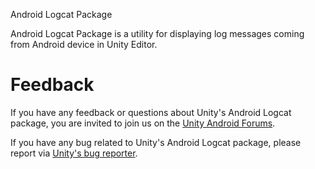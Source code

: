 Android Logcat Package

Android Logcat Package is a utility for displaying log messages coming from Android device in Unity Editor. 

# Feedback

If you have any feedback or questions about Unity's Android Logcat package, you are invited to join us on the [Unity Android Forums](https://forum.unity.com/forums/android.30/).

If you have any bug related to Unity's Android Logcat package, please report via [Unity's bug reporter](https://unity.com/releases/editor/qa/bug-reporting).